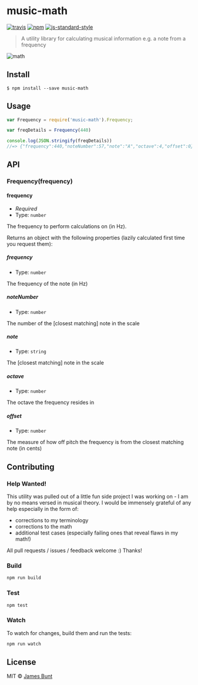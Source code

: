 # music-math
[![travis][travis-image]][travis-url]
[![npm][npm-image]][npm-url]
[![js-standard-style][standard-style-image]][standard-style-url]

[travis-image]: https://img.shields.io/travis/unkillbob/music-math.svg?style=flat
[travis-url]: https://travis-ci.org/unkillbob/music-math
[npm-image]: https://img.shields.io/npm/v/music-math.svg?style=flat
[npm-url]: https://npmjs.org/package/music-math
[standard-style-image]: https://img.shields.io/badge/code%20style-standard-brightgreen.svg?style=flat
[standard-style-url]: https://github.com/feross/standard

> A utility library for calculating musical information e.g. a note from a frequency

![math](http://media1.giphy.com/media/i58xhIseqtRpC/giphy.gif)

## Install

```
$ npm install --save music-math
```

## Usage

```js
var Frequency = require('music-math').Frequency;

var freqDetails = Frequency(440)

console.log(JSON.stringify(freqDetails))
//=> {"frequency":440,"noteNumber":57,"note":"A","octave":4,"offset":0}
```

## API

### Frequency(frequency)

#### frequency

- *Required*
- Type: `number`

The frequency to perform calculations on (in Hz).

Returns an object with the following properties (lazily calculated first time you request them):

##### frequency

- Type: `number`

The frequency of the note (in Hz)

##### noteNumber

- Type: `number`

The number of the [closest matching] note in the scale

##### note

- Type: `string`

The [closest matching] note in the scale

##### octave

- Type: `number`

The octave the frequency resides in

##### offset

- Type: `number`

The measure of how off pitch the frequency is from the closest matching note (in cents)

## Contributing

### Help Wanted!

This utility was pulled out of a little fun side project I was working on - I am by no means versed in musical theory. I would be immensely grateful of any help especially in the form of:

- corrections to my terminology
- corrections to the math
- additional test cases (especially failing ones that reveal flaws in my math!)

All pull requests / issues / feedback welcome :) Thanks!

### Build

```js
npm run build
```

### Test

```js
npm test
```

### Watch

To watch for changes, build them and run the tests:

```js
npm run watch
```

## License

MIT © [James Bunt](http://github.com/unkillbob)
